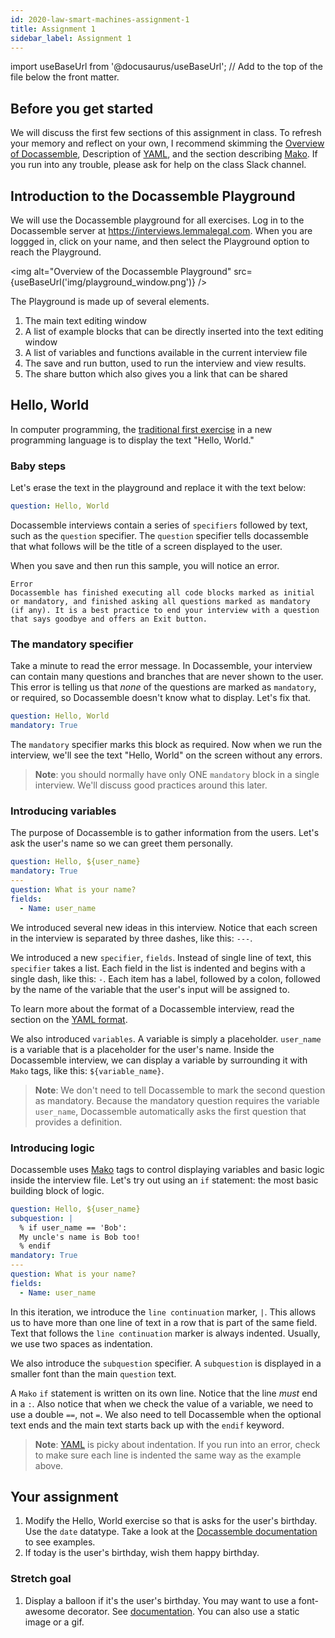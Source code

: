 ```yaml
---
id: 2020-law-smart-machines-assignment-1
title: Assignment 1
sidebar_label: Assignment 1
---
```

import useBaseUrl from '@docusaurus/useBaseUrl'; // Add to the top of the file below the front matter.

## Before you get started

We will discuss the first few sections of this assignment in class. To refresh your memory and reflect on your own, I recommend skimming the [Overview of Docassemble](introduction.md), Description of [YAML](yaml.md), and the section describing [Mako](mako.md). If you run into any trouble, please ask for help on the class Slack channel.

## Introduction to the Docassemble Playground

We will use the Docassemble playground for all exercises. Log in to the Docassemble server at https://interviews.lemmalegal.com. When you are loggged in, click on your name, and then select the Playground option to reach the Playground.

<img alt="Overview of the Docassemble Playground" src={useBaseUrl('img/playground_window.png')} />

The Playground is made up of several elements.

1. The main text editing window
1. A list of example blocks that can be directly inserted into the text editing window
1. A list of variables and functions available in the current interview file
1. The save and run button, used to run the interview and view results.
1. The share button which also gives you a link that can be shared 

## Hello, World

In computer programming, the [traditional first exercise](https://en.wikipedia.org/wiki/%22Hello,_World!%22_program) in a new programming language is to display the text "Hello, World."

### Baby steps

Let's erase the text in the playground and replace it with the text below:

```yaml
question: Hello, World
```

Docassemble interviews contain a series of `specifiers` followed by text, such as the `question` specifier. The `question` specifier tells docassemble that what follows will be the title of a screen displayed to the user.

When you save and then run this sample, you will notice an error.

```
Error
Docassemble has finished executing all code blocks marked as initial or mandatory, and finished asking all questions marked as mandatory (if any). It is a best practice to end your interview with a question that says goodbye and offers an Exit button.
```

### The mandatory specifier
Take a minute to read the error message. In Docassemble, your interview can contain many questions and branches that are never shown to the user. This error is telling us that _none_ of the questions are marked as `mandatory`, or required, so Docassemble doesn't know what to display. Let's fix that.

```yaml
question: Hello, World
mandatory: True
```

The `mandatory` specifier marks this block as required. Now when we run the interview, we'll see the text "Hello, World" on the screen without any errors.

> **Note**: you should normally have only ONE `mandatory` block in a single interview. We'll discuss good practices around this later.

### Introducing variables

The purpose of Docassemble is to gather information from the users. Let's ask the user's name so we can greet them personally.

```yaml
question: Hello, ${user_name}
mandatory: True
---
question: What is your name?
fields:
  - Name: user_name
```

We introduced several new ideas in this interview. Notice that each screen in the interview is separated by three dashes, like this: `---`.

We introduced a new `specifier`, `fields`. Instead of single line of text, this `specifier` takes a list. Each field in the list is indented and begins with a single dash, like this: `-`. Each item has a label, followed by a colon, followed by the name of the variable that the user's input will be assigned to.

To learn more about the format of a Docassemble interview, read the section on the [YAML format](yaml.md).

We also introduced `variables`. A variable is simply a placeholder. `user_name` is a variable that is a placeholder for the user's name. Inside the Docassemble interview, we can display a variable by surrounding it with `Mako` tags, like this: `${variable_name}`.

> **Note**: We don't need to tell Docassemble to mark the second question as mandatory. Because the mandatory question requires the variable `user_name`, Docassemble automatically asks the first question that provides a definition.

### Introducing logic

Docassemble uses [Mako](mako.md) tags to control displaying variables and basic logic inside the interview file. Let's try out using an `if` statement: the most basic building block of logic.

```yaml
question: Hello, ${user_name}
subquestion: |
  % if user_name == 'Bob':
  My uncle's name is Bob too!
  % endif
mandatory: True
---
question: What is your name?
fields:
  - Name: user_name
```

In this iteration, we introduce the `line continuation` marker, `|`. This allows us to have more than one line of text in a row that is part of the same field. Text that follows the `line continuation` marker is always indented. Usually, we use two spaces as indentation.

We also introduce the `subquestion` specifier. A `subquestion` is displayed in a smaller font than the main `question` text.

A `Mako` `if` statement is written on its own line. Notice that the line _must_ end in a `:`. Also notice that when we check the value of a variable, we need to use a double `==`, not `=`. We also need to tell Docassemble when the optional text ends and the main text starts back up with the `endif` keyword.

> **Note**:  [YAML](yaml.md) is picky about indentation. If you run into an error, check to make sure each line is indented the same way as the example above.

## Your assignment

1. Modify the Hello, World exercise so that is asks for the user's birthday. Use the `date` datatype. Take a look at the [Docassemble documentation](https://docassemble.org/docs/fields.html#date) to see examples.
1. If today is the user's birthday, wish them happy birthday.

### Stretch goal
1. Display a balloon if it's the user's birthday. You may want to use a font-awesome decorator. See [documentation](https://docassemble.org/docs/fields.html#date). You can also use a static image or a gif.